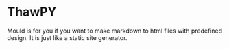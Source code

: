 # ThawPY
Mould is for you if you want to make markdown to html files with predefined design. It is just like a static site generator.
